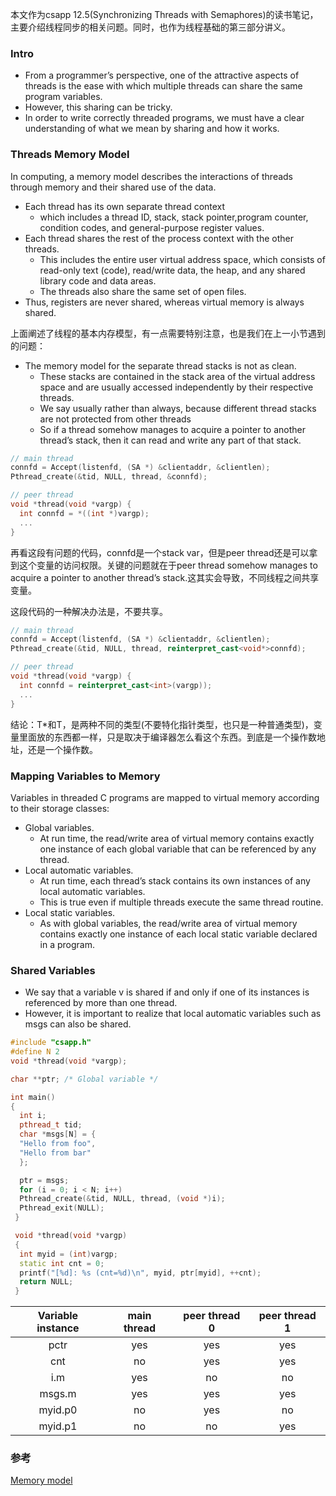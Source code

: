 本文作为csapp 12.5(Synchronizing Threads with Semaphores)的读书笔记，主要介绍线程同步的相关问题。同时，也作为线程基础的第三部分讲义。

### Intro

- From a programmer’s perspective, one of the attractive aspects of threads is the
ease with which multiple threads can share the same program variables.
- However, this sharing can be tricky.
- In order to write correctly threaded programs, we must have a clear understanding of what we mean by sharing and how it works.

### Threads Memory Model

In computing, a memory model describes the interactions of threads through memory and their shared use of the data.

- Each thread has its own separate thread context
  - which includes a thread ID, stack, stack pointer,program counter, condition codes, and general-purpose register values. 
- Each thread shares the rest of the process context with the other threads. 
  - This includes the entire user virtual address space, which consists of read-only text (code), read/write data, the heap, and any shared library code and data areas. 
  - The threads also share the same set of open files.
- Thus, registers are never shared, whereas virtual memory is always shared.

上面阐述了线程的基本内存模型，有一点需要特别注意，也是我们在上一小节遇到的问题：
- The memory model for the separate thread stacks is not as clean.
  - These stacks are contained in the stack area of the virtual address space and are usually
accessed independently by their respective threads. 
  - We say usually rather than always, because different thread stacks are not protected from other threads
  - So if a thread somehow manages to acquire a pointer to another thread’s stack, then it can read and write any part of that stack.

```cpp
// main thread
connfd = Accept(listenfd, (SA *) &clientaddr, &clientlen);
Pthread_create(&tid, NULL, thread, &connfd);

// peer thread
void *thread(void *vargp) {
  int connfd = *((int *)vargp);
  ...
}
```

再看这段有问题的代码，connfd是一个stack var，但是peer thread还是可以拿到这个变量的访问权限。关键的问题就在于peer thread somehow manages to acquire a pointer to another thread’s stack.这其实会导致，不同线程之间共享变量。

这段代码的一种解决办法是，不要共享。
```cpp
// main thread
connfd = Accept(listenfd, (SA *) &clientaddr, &clientlen);
Pthread_create(&tid, NULL, thread, reinterpret_cast<void*>connfd);

// peer thread
void *thread(void *vargp) {
  int connfd = reinterpret_cast<int>(vargp));
  ...
}
```
结论：T*和T，是两种不同的类型(不要特化指针类型，也只是一种普通类型)，变量里面放的东西都一样，只是取决于编译器怎么看这个东西。到底是一个操作数地址，还是一个操作数。

### Mapping Variables to Memory

Variables in threaded C programs are mapped to virtual memory according to
their storage classes:

- Global variables.
  - At run time, the read/write area of virtual memory contains exactly one instance of each global variable that can be referenced by any thread.
- Local automatic variables.
  - At run time, each thread’s stack contains its own instances of any local automatic variables.
  - This is true even if multiple threads execute the same thread routine.
- Local static variables.
  - As with global variables, the read/write area of virtual memory contains exactly one instance of each local static variable declared in a program.

### Shared Variables

- We say that a variable v is shared if and only if one of its instances is referenced by more than one thread.
- However, it is important to realize that local automatic variables such as msgs can also be shared.

```cpp
#include "csapp.h"
#define N 2
void *thread(void *vargp);

char **ptr; /* Global variable */

int main()
{
  int i;
  pthread_t tid;
  char *msgs[N] = {
  "Hello from foo",
  "Hello from bar"
  };

  ptr = msgs;
  for (i = 0; i < N; i++)
  Pthread_create(&tid, NULL, thread, (void *)i);
  Pthread_exit(NULL);
 }

 void *thread(void *vargp)
 {
  int myid = (int)vargp;
  static int cnt = 0;
  printf("[%d]: %s (cnt=%d)\n", myid, ptr[myid], ++cnt);
  return NULL;
 }
```

| Variable instance | main thread | peer thread 0 | peer thread 1|
| :-----:| :----: | :----: |:----: |
| pctr | yes | yes | yes |
| cnt | no | yes | yes |
| i.m | yes | no | no |
| msgs.m | yes | yes | yes |
| myid.p0 | no | yes | no |
| myid.p1 | no | no | yes |

### 参考
[Memory model](https://en.cppreference.com/w/cpp/language/memory_model)
